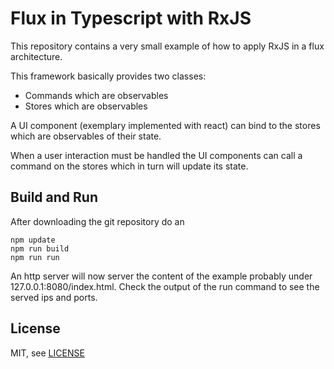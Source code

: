 Flux in Typescript with RxJS
============================

This repository contains a very small example of how to apply RxJS in a flux architecture.

This framework basically provides two classes:
- Commands which are observables
- Stores which are observables

A UI component (exemplary implemented with react) can bind to the stores which are observables of their state.

When a user interaction must be handled the UI components can call a command on the stores which in turn will update its state.

Build and Run
-----------------
After downloading the git repository do an

    npm update
    npm run build
    npm run run

An http server will now server the content of the example probably under 127.0.0.1:8080/index.html.
Check the output of the run command to see the served ips and ports.


License
-------

MIT, see [LICENSE](LICENSE.MD)

